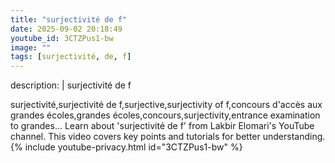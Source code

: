 ```yaml
---
title: "surjectivité de f"
date: 2025-09-02 20:18:49 
youtube_id: 3CTZPus1-bw
image: ""
tags: [surjectivité, de, f]
---
```

description: |
  surjectivité de f
  
  
  surjectivité,surjectivité de f,surjective,surjectivity of f,concours d'accès aux grandes écoles,grandes écoles,concours,surjectivity,entrance examination to grandes...
  Learn about 'surjectivité de f' from Lakbir Elomari's YouTube channel. This video covers key points and tutorials for better understanding.
{% include youtube-privacy.html id="3CTZPus1-bw" %}
